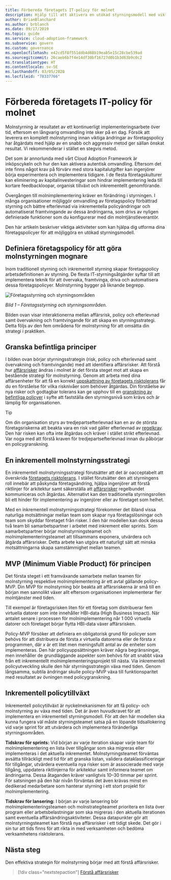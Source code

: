 ```yaml
---
title: Förbereda företagets IT-policy för molnet
description: Hjälp till att aktivera en utökad styrningsmodell med viktiga aktiviteter som stegvisa förändringar av företagsprinciper och automatiserad tillämpning.
author: BrianBlanchard
ms.author: brblanch
ms.date: 09/17/2019
ms.topic: guide
ms.service: cloud-adoption-framework
ms.subservice: govern
ms.custom: governance
ms.openlocfilehash: e42cd5f8f551ddb4d68b19eab5e15c28cbe539ad
ms.sourcegitcommit: 26caeb6b7f4e14df30bf16727d0b1b3d63b9c0c2
ms.translationtype: HT
ms.contentlocale: sv-SE
ms.lasthandoff: 03/05/2020
ms.locfileid: "78337766"
---
```

<!-- markdownlint-disable MD026 -->

# <a name="prepare-corporate-it-policy-for-the-cloud"></a>Förbereda företagets IT-policy för molnet

Molnstyrning är resultatet av ett kontinuerligt implementeringsarbete över tid, eftersom en långvarig omvandling inte sker på en dag. Försök att leverera en komplett molnstyrning innan viktiga ändringar av företagspolicy har åtgärdats med hjälp av en snabb och aggressiv metod ger sällan önskat resultat. Vi rekommenderar i stället en stegvis metod.

Det som är annorlunda med vårt Cloud Adoption Framework är inköpscykeln och hur den kan aktivera autentisk omvandling. Eftersom det inte finns något krav på förvärv med stora kapitalutgifter kan ingenjörer börja experimentera och implementera tidigare. I de flesta företagskulturer kan eliminering av kapitalinvesteringar som hindrar implementering leda till kortare feedbackloopar, organisk tillväxt och inkrementellt genomförande.

Övergången till molnimplementering kräver en förändring i styrningen. I många organisationer möjliggör omvandling av företagspolicy förbättrad styrning och bättre efterlevnad via inkrementella policyändringar och automatiserat framtvingande av dessa ändringarna, som drivs av nyligen definierade funktioner som du konfigurerar med din molntjänstleverantör.

Den här artikeln beskriver viktiga aktiviteter som kan hjälpa dig utforma dina företagspolicyer för att möjliggöra en utökad styrningsmodell.

## <a name="define-corporate-policy-to-mature-cloud-governance"></a>Definiera företagspolicy för att göra molnstyrningen mognare

Inom traditionell styrning och inkrementell styrning skapar företagspolicy arbetsdefinitionen av styrning. De flesta IT-styrningsåtgärder syftar till att implementera teknik för att övervaka, framtvinga, driva och automatisera dessa företagspolicyer. Molnstyrning bygger på liknande begrepp.

![Företagsstyrning och styrningsområden](../../_images/operational-transformation-govern-highres.png)

*Bild 1 – Företagsstyrning och styrningsområden.*

Bilden ovan visar interaktionerna mellan affärsrisk, policy och efterlevnad samt övervakning och framtvingande för att skapa en styrningsstrategi. Detta följs av den fem områdena för molnstyrning för att omsätta din strategi i praktiken.

## <a name="review-existing-policies"></a>Granska befintliga principer

I bilden ovan börjar styrningsstrategin (risk, policy och efterlevnad samt övervakning och framtvingande) med att identifiera affärsrisker. Att förstå hur [affärsrisker](./business-risk.md) ändras i molnet är det första steget mot att skapa en bestående strategi för molnstyrning. Genom att arbeta med dina affärsenheter för att få en korrekt [uppskattning av företagets risktolerans](./risk-tolerance.md) får du en förståelse för vilka risknivåer som behöver åtgärdas. Din förståelse av nya risker och godtagbar tolerans kan ge upphov till en [granskning av befintliga policyer](./cloud-policy-review.md) i syfte att fastställa den styrningsnivå som krävs och är lämplig för organisationen.

> [!TIP]
> Om din organisation styrs av tredjepartsefterlevnad kan en av de största företagsriskerna att beakta vara en risk vad gäller efterlevnad av [regelkrav](./regulatory-compliance.md). Den här risken kan ofta inte åtgärdas och kräver i stället strikt efterlevnad. Var noga med att förstå kraven för tredjepartsefterlevnad innan du påbörjar en policygranskning.

## <a name="an-incremental-approach-to-cloud-governance"></a>En inkrementell molnstyrningsstrategi

En inkrementell molnstyrningsstrategi förutsätter att det är oacceptabelt att överskrida [företagets risktolerans](./risk-tolerance.md). I stället förutsätter den att styrningens roll innebär att påskynda företagsändring, hjälpa ingenjörer att förstå riktlinjer för arkitektur samt säkerställa att [affärsrisker](./business-risk.md) regelbundet kommuniceras och åtgärdas. Alternativt kan den traditionella styrningsrollen bli ett hinder för implementering av ingenjörer eller av företaget som helhet.

Med en inkrementell molnstyrningsstrategi förekommer det ibland vissa naturliga motsättningar mellan team som skapar nya företagslösningar och team som skyddar företaget från risker. I den här modellen kan dock dessa två team bli samarbetspartner i arbetet med inkrement eller sprints. Som samarbetspartner börjar molnstyrningsteamet och molnimplementeringsteamet att tillsammans exponera, utvärdera och åtgärda affärsrisker. Detta arbete kan utgöra ett naturligt sätt att minska motsättningarna skapa samstämmighet mellan teamen.

## <a name="minimum-viable-product-mvp-for-policy"></a>MVP (Minimum Viable Product) för principen

Det första steget i ett framväxande samarbete mellan teamen för molnstyrning respektive molnimplementering är ett avtal gällande policy-MVP. Din MVP för molnstyrning bör beakta att affärsriskerna är små till en början men sannolikt växer allt eftersom organisationen implementerar fler molntjänster med tiden.

Till exempel är företagsrisken liten för ett företag som distribuerar fem virtuella datorer som inte innehåller HBI-data (High Business Impact). När antalet senare i processen för molnimplementering når 1 000 virtuella datorer och företaget börjar flytta HBI-data växer affärsrisken.

Policy-MVP försöker att definiera en obligatorisk grund för policyer som behövs för att distribuera de första _x_ virtuella datorerna eller de första _x_ programmen, där _x_ är ett litet men meningsfullt antal av de enheter som implementeras. Den här policyuppsättningen kräver några begränsningar, men innehåller de grundläggande aspekter som behövs för att snabbt växa från ett inkrementellt molnimplementeringsprojekt till nästa. Via inkrementell policyutveckling skulle den här styrningsstrategin växa med tiden. Genom långsamma, subtila ändringar skulle policy-MVP växa till funktionsparitet med resultatet av övningen med policygranskning.

## <a name="incremental-policy-growth"></a>Inkrementell policytillväxt

Inkrementell policytillväxt är nyckelmekanismen för att få policy- och molnstyrning av växa med tiden. Det är även huvudkravet för att implementera en inkrementell styrningsmodell. För att den här modellen ska kunna fungera väl måste styrningsteamet satsa på en löpande tidsallokering vid varje sprint för att utvärdera och implementera föränderliga styrningsområden.

**Tidskrav för sprints:** Vid början av varje iteration skapar varje team för molnimplementering en lista över tillgångar som ska migreras eller implementeras i det aktuella inkrementet. Molnstyrningsteamet förväntas avsätta tillräckligt med tid för att granska listan, validera dataklassificeringar för tillgångar, utvärdera eventuella nya risker som är associerade med varje tillgång, uppdatera riktlinjerna för arkitektur samt informera teamet om ändringarna. Dessa åtaganden kräver vanligtvis 10–30 timmar per sprint. För satsningen på den här nivån förväntas det även krävas minst en dedikerad medarbetare som hanterar styrning i ett stort projekt för molnimplementering.

**Tidskrav för lansering:** I början av varje lansering bör molnimplementeringsteamen och molnstrategiteamet prioritera en lista över program eller arbetsbelastningar som ska migreras i den aktuella iterationen samt eventuella affärsändringsaktiviteter. Dessa datapunkter gör att molnstyrningsteamet kan förstå nya affärsrisker i ett tidigt skede. Det gör i sin tur att tids finns för att rikta in med verksamheten och bedöma verksamhetens risktolerans.

## <a name="next-steps"></a>Nästa steg

Den effektiva strategin för molnstyrning börjar med att förstå affärsrisker.

> [!div class="nextstepaction"]
> [Förstå affärsrisker](./business-risk.md)
